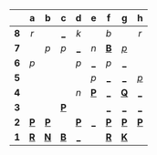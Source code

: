 |     |  a  |  b  |  c  |  d  |  e  |  f  |  g  |  h  |
|:---:|:---:|:---:|:---:|:---:|:---:|:---:|:---:|:---:|
|  **8**  |  _r_  |     |  [_](http://localhost:8080/api/chess/play?move=g4c8)  |  _k_  |     |  _b_  |     |  _r_  |
|  **7**  |     |  _p_  |  _p_  |  [_](http://localhost:8080/api/chess/play?move=g4d7)  |  _n_  |  [**B**](http://localhost:8080/api/chess/select?square=f7)  |  [_p_](http://localhost:8080/api/chess/play?move=g4g7)  |     |
|  **6**  |  _p_  |     |     |  _p_  |  [_](http://localhost:8080/api/chess/play?move=g4e6)  |  _p_  |  [_](http://localhost:8080/api/chess/play?move=g4g6)  |     |
|  **5**  |     |     |     |     |  _p_  |  [_](http://localhost:8080/api/chess/play?move=g4f5)  |  [_](http://localhost:8080/api/chess/play?move=g4g5)  |  [_p_](http://localhost:8080/api/chess/play?move=g4h5)  |
|  **4**  |     |     |     |  _n_  |  [**P**](https://github.com/grim-kalman)  |  [_](http://localhost:8080/api/chess/play?move=g4f4)  |  [**Q**](http://localhost:8080/api/chess/select?square=g4)  |  [_](http://localhost:8080/api/chess/play?move=g4h4)  |
|  **3**  |     |     |  [**P**](http://localhost:8080/api/chess/select?square=c3)  |     |     |  [_](http://localhost:8080/api/chess/play?move=g4f3)  |  [_](http://localhost:8080/api/chess/play?move=g4g3)  |  [_](http://localhost:8080/api/chess/play?move=g4h3)  |
|  **2**  |  [**P**](http://localhost:8080/api/chess/select?square=a2)  |  [**P**](http://localhost:8080/api/chess/select?square=b2)  |     |  [**P**](http://localhost:8080/api/chess/select?square=d2)  |  [_](http://localhost:8080/api/chess/play?move=g4e2)  |  [**P**](http://localhost:8080/api/chess/select?square=f2)  |  [**P**](http://localhost:8080/api/chess/select?square=g2)  |  [**P**](http://localhost:8080/api/chess/select?square=h2)  |
|  **1**  |  [**R**](https://github.com/grim-kalman)  |  [**N**](http://localhost:8080/api/chess/select?square=b1)  |  [**B**](https://github.com/grim-kalman)  |  [_](http://localhost:8080/api/chess/play?move=g4d1)  |     |  [**R**](http://localhost:8080/api/chess/select?square=f1)  |  [**K**](http://localhost:8080/api/chess/select?square=g1)  |     |
